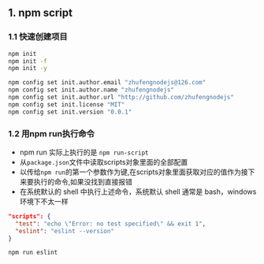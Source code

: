 ## 1. npm script

### 1.1 快速创建项目

```sh
npm init 
npm init -f
npm init -y
```
```sh
npm config set init.author.email "zhufengnodejs@126.com"
npm config set init.author.name "zhufengnodejs"
npm config set init.author.url "http://github.com/zhufengnodejs"
npm config set init.license "MIT"
npm config set init.version "0.0.1"
```

### 1.2 用npm run执行命令

- npm run 实际上执行的是 `npm run-script`
- 从`package.json`文件中读取scripts对象里面的全部配置
- 以传给`npm run`的第一个参数作为键,在scripts对象里面获取对应的值作为接下来要执行的命令,如果没找到直接报错
- 在系统默认的 shell 中执行上述命令，系统默认 shell 通常是 bash，windows 环境下不太一样
```json
"scripts": {
  "test": "echo \"Error: no test specified\" && exit 1",
  "eslint": "eslint --version"
}
```
```sh
npm run eslint
```